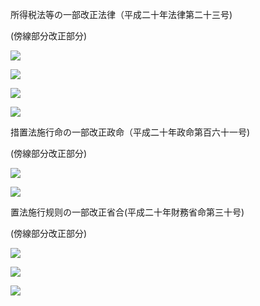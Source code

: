 所得税法等の一部改正法律（平成二十年法律第二十三号)

(傍線部分改正部分)

![](https://www.nta.go.jp/tmp/e2e74d47-a746-48d3-a3d7-127098bfdf7b/images/dff478de54146dc3d7054c6f5c7e97006cbbe7af84add5a3ac1e02208d0d2be3.jpg)

![](https://www.nta.go.jp/tmp/e2e74d47-a746-48d3-a3d7-127098bfdf7b/images/c053c1e13c728402af9a6f805f5d83b2786febdff509d3c5ae6c702d0276d12d.jpg)

![](https://www.nta.go.jp/tmp/e2e74d47-a746-48d3-a3d7-127098bfdf7b/images/95aeefc1f86aaf9f143226d313c1f0e9d3e56e2210785f03d3585dd3ca6bbe4b.jpg)

![](https://www.nta.go.jp/tmp/e2e74d47-a746-48d3-a3d7-127098bfdf7b/images/2a90d89be5258c568c6c232ac3764239106aa6ac63558ee1b9525d33518eed01.jpg)

措置法施行命の一部改正政命（平成二十年政命第百六十一号)

(傍線部分改正部分)

![](https://www.nta.go.jp/tmp/e2e74d47-a746-48d3-a3d7-127098bfdf7b/images/eb470e2a84622f952f11acf41cc85e6d189e46f24a7d48354c7c18f137f1dd44.jpg)

![](https://www.nta.go.jp/tmp/e2e74d47-a746-48d3-a3d7-127098bfdf7b/images/cb4956a65a8881205259018b6044a3ba037415bb195a42527918d7a7e1a5a857.jpg)

置法施行规则の一部改正省合(平成二十年財務省命第三十号)

(傍線部分改正部分)

![](https://www.nta.go.jp/tmp/e2e74d47-a746-48d3-a3d7-127098bfdf7b/images/1f4123a2582fd3e84cdc9d6488833c387660bd6d784e4eed0ffaee58bd182f89.jpg)

![](https://www.nta.go.jp/tmp/e2e74d47-a746-48d3-a3d7-127098bfdf7b/images/344984d6fba1ed67ce8731254f6340691173a29ec3a0350ff5cb547274ea8b9e.jpg)

![](https://www.nta.go.jp/tmp/e2e74d47-a746-48d3-a3d7-127098bfdf7b/images/5432bbb8f2030c94487376e1dfe5e7331ec31bd4110fa0fc87c625e279f45460.jpg)